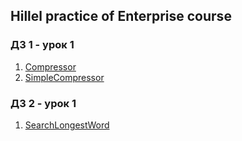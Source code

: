 ## Hillel practice of Enterprise course

### ДЗ 1 - урок 1

1. [Compressor](https://github.com/GaiverK/Enterprise/tree/master/Compressor)
2. [SimpleCompressor](https://github.com/GaiverK/Enterprise/tree/master/SimpleCompressor)

### ДЗ 2 - урок 1

1. [SearchLongestWord](https://github.com/GaiverK/Enterprise/tree/master/SearchLongestWord)